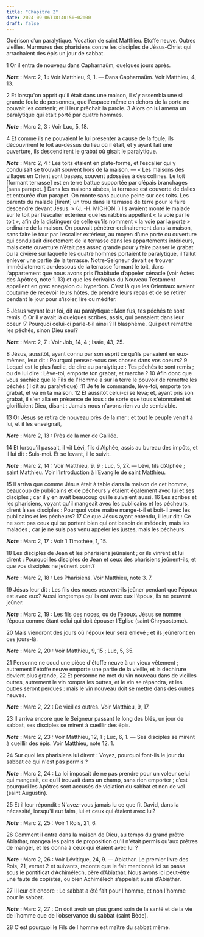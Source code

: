 ```yaml
---
title: "Chapitre 2"
date: 2024-09-06T18:40:50+02:00
draft: false
---
```



Guérison d’un paralytique.
Vocation de saint Matthieu.
Etoffe neuve.
Outres vieilles.
Murmures des pharisiens contre les disciples de Jésus-Christ qui arrachaient des épis un jour de sabbat.


1 Or il entra de nouveau dans Capharnaüm, quelques jours après.

***Note*** :  Marc 2, 1 : Voir Matthieu, 9, 1. ― Dans Capharnaüm. Voir Matthieu, 4, 13.

2 Et lorsqu'on apprit qu'il était dans une maison, il s'y assembla une si grande foule de personnes, que l'espace même en dehors de la porte ne pouvait les contenir; et il leur prêchait la parole. 3 Alors on lui amena un paralytique qui était porté par quatre hommes.

***Note*** :  Marc 2, 3 : Voir Luc, 5, 18.

4 Et comme ils ne pouvaient le lui présenter à cause de la foule, ils découvrirent le toit au-dessus du lieu où il était, et y ayant fait une ouverture, ils descendirent le grabat où gisait le paralytique.

***Note*** :  Marc 2, 4 : Les toits étaient en plate-forme, et l’escalier qui y conduisait se trouvait souvent hors de la maison. ― « Les maisons des villages en Orient sont basses, souvent adossées à des collines. Le toit [formant terrasse] est en terre battue supportée par d’épais branchages [sans parapet. ] Dans les maisons aisées, la terrasse est couverte de dalles et entourée d’un parapet. On monte sans aucune peine sur ces toits. Les parents du malade [firent] un trou dans la terrasse de terre pour le faire descendre devant Jésus. » (J. -H. MICHON. ) Ils avaient monté le malade sur le toit par l’escalier extérieur que les rabbins appellent « la voie par le toit », afin de la distinguer de celle qu’ils nomment « la voie par la porte » ordinaire de la maison. On pouvait pénétrer ordinairement dans la maison, sans faire le tour par l’escalier extérieur, au moyen d’une porte ou ouverture qui conduisait directement de la terrasse dans les appartements intérieurs, mais cette ouverture n’était pas assez grande pour y
faire passer le grabat ou la civière sur laquelle les quatre hommes portaient le paralytique, il fallut enlever une partie de la terrasse. Notre-Seigneur devait se trouver immédiatement au-dessous de la terrasse formant le toit, dans l’appartement que nous avons pris l’habitude d’appeler cénacle (voir Actes des Apôtres, note 1. 13) et que les écrivains du Nouveau Testament appellent en grec anagaion ou hyperôon. C’est là que les Orientaux avaient coutume de recevoir leurs hôtes, de prendre leurs repas et de se retirer pendant le jour pour s’isoler, lire ou méditer.

5 Jésus voyant leur foi, dit au paralytique : Mon fus, tes péchés te sont remis. 6 Or il y avait là quelques scribes, assis, qui pensaient dans leur coeur :7 Pourquoi celui-ci parle-t-il ainsi ? Il blasphème. Qui peut remettre les péchés, sinon Dieu seul?

***Note*** :  Marc 2, 7 : Voir Job, 14, 4 ; Isaïe, 43, 25.

8 Jésus, aussitôt, ayant connu par son esprit ce qu'ils pensaient en eux-mêmes, leur dit : Pourquoi pensez-vous ces choses dans vos coeurs? 9 Lequel est le plus facile, de dire au paralytique : Tes péchés te sont remis ; ou de lui dire : Lève-toi, emporte ton grabat, et marche ? 10 Afin donc que vous sachiez que le Fils de l'Homme a sur la terre le pouvoir de remettre les péchés (il dit au paralytique) :11 Je te le commande, lève-toi, emporte ton grabat, et va en ta maison. 12 Et aussitôt celui-ci se leva; et, ayant pris son grabat, il s'en alla en présence de tous : de sorte que tous s'étonnaient et glorifiaient Dieu, disant : Jamais nous n'avons rien vu de semblable.


13 Or Jésus se retira de nouveau près de la mer : et tout le peuple venait à lui, et il les enseignait,

***Note*** :  Marc 2, 13 : Près de la mer de Galilée.

14 Et lorsqu'il passait, il vit Lévi, fils d'Alphée, assis au bureau des impôts, et il lui dit : Suis-moi. Et se levant, il le suivit.

***Note*** :  Marc 2, 14 : Voir Matthieu, 9, 9 ; Luc, 5, 27. ― Lévi, fils d’Alphée ; saint Matthieu. Voir l’Introduction à l’Evangile de saint Matthieu.


15 Il arriva que comme Jésus était à table dans la maison de cet homme, beaucoup de publicains et de pécheurs y étaient également avec lui et ses disciples ; car il y en avait beaucoup qui le suivaient aussi. 16 Les scribes et les pharisiens, voyant qu'il mangeait avec les publicains et les pécheurs, dirent à ses disciples : Pourquoi votre maître mange-t-il et boit-il avec les publicains et les pécheurs? 17 Ce que Jésus ayant entendu, il leur dit : Ce ne sont pas ceux qui se portent bien qui ont besoin de médecin, mais les malades ; car je ne suis pas venu appeler les justes, mais les pécheurs.

***Note*** :  Marc 2, 17 : Voir 1 Timothée, 1, 15.


18 Les disciples de Jean et les pharisiens jeûnaient ; or ils vinrent et lui dirent : Pourquoi les disciples de Jean et ceux des pharisiens jeûnent-ils, et que vos disciples ne jeûnent point?

***Note*** :  Marc 2, 18 : Les Pharisiens. Voir Matthieu, note 3. 7.

19 Jésus leur dit : Les fils des noces peuvent-ils jeûner pendant que l'époux est avec eux? Aussi longtemps qu'ils ont avec eux l'époux, ils ne peuvent jeûner.

***Note*** :  Marc 2, 19 : Les fils des noces, ou de l’époux. Jésus se nomme l’époux comme étant celui qui doit épouser l’Eglise (saint Chrysostome).

20 Mais viendront des jours où l'époux leur sera enlevé ; et ils jeûneront en ces jours-là.

***Note*** :  Marc 2, 20 : Voir Matthieu, 9, 15 ; Luc, 5, 35.

21 Personne ne coud une pièce d'étoffe neuve à un vieux vêtement ; autrement l'étoffe neuve emporte une partie de la vieille, et la déchirure devient plus grande, 22 Et personne ne met du vin nouveau dans de vieilles outres, autrement le vin rompra les outres, et le vin se répandra, et les outres seront perdues : mais le vin nouveau doit se mettre dans des outres neuves.

***Note*** :  Marc 2, 22 : De vieilles outres. Voir Matthieu, 9, 17.


23 Il arriva encore que le Seigneur passant le long des blés, un jour de sabbat, ses disciples se mirent à cueillir des épis.

***Note*** :  Marc 2, 23 : Voir Matthieu, 12, 1 ; Luc, 6, 1. ― Ses disciples se mirent à cueillir des épis. Voir Matthieu, note 12. 1.

24 Sur quoi les pharisiens lui dirent : Voyez, pourquoi font-ils le jour du sabbat ce qui n'est pas permis ?

***Note*** :  Marc 2, 24 : La loi imposait de ne pas prendre pour un voleur celui qui mangeait, ce qu’il trouvait dans un champ, sans rien emporter ; c’est pourquoi les Apôtres sont accusés de violation du sabbat et non de vol (saint Augustin).

25 Et il leur répondit : N'avez-vous jamais lu ce que fit David, dans la nécessité, lorsqu'il eut faim, lui et ceux qui étaient avec lui?

***Note*** :  Marc 2, 25 : Voir 1 Rois, 21, 6.

26 Comment il entra dans la maison de Dieu, au temps du grand prêtre Abiathar, mangea les pains de proposition qu'il n'était permis qu'aux prêtres de manger, et les donna à ceux qui étaient avec lui ?

***Note*** :  Marc 2, 26 : Voir Lévitique, 24, 9. ― Abiathar. Le premier livre des Rois, 21, verset 2 et suivants, raconte que le fait mentionné ici se passa sous le pontificat d’Achimélech, père d’Abiathar. Nous avons ici peut-être une faute de copistes, ou bien Achimélech s’appelait aussi d’Abiathar.

27 Il leur dit encore : Le sabbat a été fait pour l'homme, et non l'homme pour le sabbat.

***Note*** :  Marc 2, 27 : On doit avoir un plus grand soin de la santé et de la vie de l’homme que de l’observance du sabbat (saint Bède).

28 C'est pourquoi le Fils de l'homme est maître du sabbat même.

